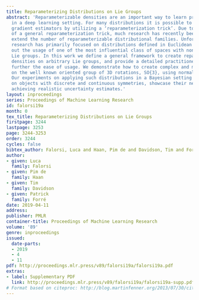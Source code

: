 ```yaml
---
title: Reparameterizing Distributions on Lie Groups
abstract: 'Reparameterizable densities are an important way to learn probability distributions
  in a deep learning setting. For many distributions it is possible to create low-variance
  gradient estimators by utilizing a ‘reparameterization trick’. Due to the absence
  of a general reparameterization trick, much research has recently been devoted to
  extend the number of reparameterizable distributional families. Unfortunately, this
  research has primarily focused on distributions defined in Euclidean space, ruling
  out the usage of one of the most influential class of spaces with non-trivial topologies:
  Lie groups. In this work we define a general framework to create reparameterizable
  densities on arbitrary Lie groups, and provide a detailed practitioners guide to
  further the ease of usage. We demonstrate how to create complex and multimodal distributions
  on the well known oriented group of 3D rotations, SO{3}, using normalizing flows.
  Our experiments on applying such distributions in a Bayesian setting for pose estimation
  on objects with discrete and continuous symmetries, showcase their necessity in
  achieving realistic uncertainty estimates.'
layout: inproceedings
series: Proceedings of Machine Learning Research
id: falorsi19a
month: 0
tex_title: Reparameterizing Distributions on Lie Groups
firstpage: 3244
lastpage: 3253
page: 3244-3253
order: 3244
cycles: false
bibtex_author: Falorsi, Luca and Haan, Pim de and Davidson, Tim and Forr\'{e}, Patrick
author:
- given: Luca
  family: Falorsi
- given: Pim de
  family: Haan
- given: Tim
  family: Davidson
- given: Patrick
  family: Forré
date: 2019-04-11
address: 
publisher: PMLR
container-title: Proceedings of Machine Learning Research
volume: '89'
genre: inproceedings
issued:
  date-parts:
  - 2019
  - 4
  - 11
pdf: http://proceedings.mlr.press/v89/falorsi19a/falorsi19a.pdf
extras:
- label: Supplementary PDF
  link: http://proceedings.mlr.press/v89/falorsi19a/falorsi19a-supp.pdf
# Format based on citeproc: http://blog.martinfenner.org/2013/07/30/citeproc-yaml-for-bibliographies/
---
```

